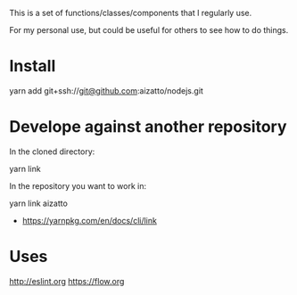 This is a set of functions/classes/components that I regularly use.

For my personal use, but could be useful for others to see how to do things.

# Install

  yarn add git+ssh://git@github.com:aizatto/nodejs.git

# Develope against another repository

In the cloned directory:

  yarn link

In the repository you want to work in:

  yarn link aizatto

- https://yarnpkg.com/en/docs/cli/link

# Uses

http://eslint.org
https://flow.org
